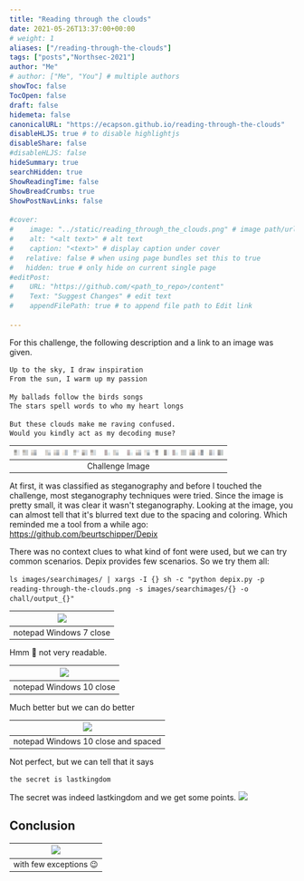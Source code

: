 ```yaml
---
title: "Reading through the clouds"
date: 2021-05-26T13:37:00+00:00
# weight: 1
aliases: ["/reading-through-the-clouds"]
tags: ["posts","Northsec-2021"]
author: "Me"
# author: ["Me", "You"] # multiple authors
showToc: false
TocOpen: false
draft: false
hidemeta: false
canonicalURL: "https://ecapson.github.io/reading-through-the-clouds"
disableHLJS: true # to disable highlightjs
disableShare: false
#disableHLJS: false
hideSummary: true
searchHidden: true
ShowReadingTime: false
ShowBreadCrumbs: true
ShowPostNavLinks: false

#cover:
#    image: "../static/reading_through_the_clouds.png" # image path/url
#    alt: "<alt text>" # alt text
#    caption: "<text>" # display caption under cover
#   relative: false # when using page bundles set this to true
#   hidden: true # only hide on current single page
#editPost:
#    URL: "https://github.com/<path_to_repo>/content"
#    Text: "Suggest Changes" # edit text
#    appendFilePath: true # to append file path to Edit link

---
```


For this challenge, the following description and a link to an image was given.

	Up to the sky, I draw inspiration
	From the sun, I warm up my passion

	My ballads follow the birds songs
	The stars spell words to who my heart longs

	But these clouds make me raving confused.
	Would you kindly act as my decoding muse?

|![challenge](/reading_through_the_clouds.png#center)|
|:-:|
|Challenge Image|

At first, it was classified as steganography and before I touched the challenge, most steganography techniques were tried.
Since the image is pretty small, it was clear it wasn't steganography.
Looking at the image, you can almost tell that it's blurred text due to the spacing and coloring. 
Which reminded me a tool from a while ago: https://github.com/beurtschipper/Depix

There was no context clues to what kind of font were used, but we can try common scenarios. Depix provides few scenarios.
So we try them all:

```ls images/searchimages/ | xargs -I {} sh -c "python depix.py -p reading-through-the-clouds.png -s images/searchimages/{} -o chall/output_{}"```


|![](/output-win7.png)|
|:-:|
|notepad Windows 7 close|

Hmm :thinking: not very readable.

|![](/output-win10close.png)|
|:-:|
|notepad Windows 10 close|

Much better but we can do better

|![](/output-win10-cs.png)|
|:-:|
|notepad Windows 10 close and spaced|

Not perfect, but we can tell that it says
	
	the secret is lastkingdom
	
The secret was indeed lastkingdom and we get some points.
![](/reading_through_the_clouds-points.png)

## Conclusion
|![](/one-does-not-simply-enhance-the-image.jpg)|
|:-:|
|with few exceptions :wink:|

